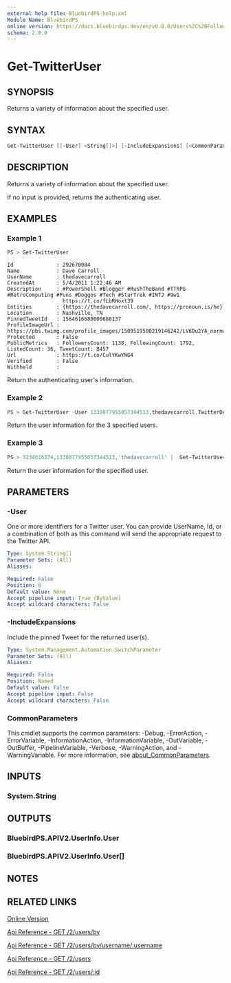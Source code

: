 ```yaml
---
external help file: BluebirdPS-help.xml
Module Name: BluebirdPS
online version: https://docs.bluebirdps.dev/en/v0.8.0/Users%2C%20Followers%2C%20Friends%2C%20and%20Blocks/Get-TwitterUser
schema: 2.0.0
---
```


# Get-TwitterUser

## SYNOPSIS

Returns a variety of information about the specified user.

## SYNTAX

```powershell
Get-TwitterUser [[-User] <String[]>] [-IncludeExpansions] [<CommonParameters>]
```

## DESCRIPTION

Returns a variety of information about the specified user.

If no input is provided, returns the authenticating user.

## EXAMPLES

### Example 1

```powershell
PS > Get-TwitterUser
```

```text
Id              : 292670084
Name            : Dave Carroll
UserName        : thedavecarroll
CreatedAt       : 5/4/2011 1:22:46 AM
Description     : #PowerShell #Blogger #RushTheBand #TTRPG #RetroComputing #Puns #Doggos #Tech #StarTrek #INTJ #9w1
                  https://t.co/fLbRHoxt39
Entities        : {https://thedavecarroll.com/, https://pronoun.is/he}
Location        : Nashville, TN
PinnedTweetId   : 1564616680000688137
ProfileImageUrl : https://pbs.twimg.com/profile_images/1509519500219146242/LV6Du2YA_normal.jpg
Protected       : False
PublicMetrics   : FollowersCount: 1138, FollowingCount: 1792, ListedCount: 36, TweetCount: 8457
Url             : https://t.co/CulYKwYNG4
Verified        : False
Withheld        :
```

Return the authenticating user's information.

### Example 2

```powershell
PS > Get-TwitterUser -User 1330877955057344513,thedavecarroll,TwitterDev
```

Return the user information for the 3 specified users.

### Example 3

```powershell
PS > 3234616374,1330877955057344513,'thedavecarroll' |  Get-TwitterUser
```

Return the user information for the specified user.

## PARAMETERS

### -User

One or more identifiers for a Twitter user.
You can provide UserName, Id, or a combination of both as this command will send the appropriate request to the Twitter API.

```yaml
Type: System.String[]
Parameter Sets: (All)
Aliases:

Required: False
Position: 0
Default value: None
Accept pipeline input: True (ByValue)
Accept wildcard characters: False
```

### -IncludeExpansions

Include the pinned Tweet for the returned user(s).

```yaml
Type: System.Management.Automation.SwitchParameter
Parameter Sets: (All)
Aliases:

Required: False
Position: Named
Default value: False
Accept pipeline input: False
Accept wildcard characters: False
```

### CommonParameters

This cmdlet supports the common parameters: -Debug, -ErrorAction, -ErrorVariable, -InformationAction, -InformationVariable, -OutVariable, -OutBuffer, -PipelineVariable, -Verbose, -WarningAction, and -WarningVariable. For more information, see [about_CommonParameters](http://go.microsoft.com/fwlink/?LinkID=113216).

## INPUTS

### System.String

## OUTPUTS

### BluebirdPS.APIV2.UserInfo.User

### BluebirdPS.APIV2.UserInfo.User[]

## NOTES

## RELATED LINKS

[Online Version](https://docs.bluebirdps.dev/en/v0.8.0/Users%2C%20Followers%2C%20Friends%2C%20and%20Blocks/Get-TwitterUser)

[Api Reference - GET /2/users/by](https://developer.twitter.com/en/docs/twitter-api/users/lookup/api-reference/get-users-by)

[Api Reference - GET /2/users/by/username/:username](https://developer.twitter.com/en/docs/twitter-api/users/lookup/api-reference/get-users-by-username-username)

[Api Reference - GET /2/users](https://developer.twitter.com/en/docs/twitter-api/users/lookup/api-reference/get-users)

[Api Reference - GET /2/users/:id](https://developer.twitter.com/en/docs/twitter-api/users/lookup/api-reference/get-users-id)
